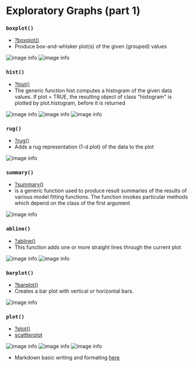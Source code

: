 # Exploratory Graphs (part 1)

### ``` boxplot() ```
  - [?boxplot()](https://www.rdocumentation.org/packages/graphics/versions/3.6.2/topics/boxplot)
  - Produce box-and-whisker plot(s) of the given (grouped) values
  
  
![image info](https://github.com/WelfareCheck/Data-Science-Foundations-using-R-Specialization/blob/master/Exploratory%20Data%20Analysis/Week%201/Lesson%201:%20Graphs/Boxplot.JPG?raw=true)
![image info](https://github.com/WelfareCheck/Data-Science-Foundations-using-R-Specialization/blob/master/Exploratory%20Data%20Analysis/Week%201/Lesson%201:%20Graphs/Multi%20boxplots.JPG?raw=true)

### ``` hist() ```
  - [?hist()](https://www.rdocumentation.org/packages/graphics/versions/3.6.2/topics/hist)
  - The generic function hist computes a histogram of the given data values. If plot = TRUE, the resulting object of class "histogram"      is plotted by plot.histogram, before it is returned
  
  
![image info](https://github.com/WelfareCheck/Data-Science-Foundations-using-R-Specialization/blob/master/Exploratory%20Data%20Analysis/Week%201/Lesson%201:%20Graphs/Histogram.JPG?raw=true)
![image info](https://github.com/WelfareCheck/Data-Science-Foundations-using-R-Specialization/blob/master/Exploratory%20Data%20Analysis/Week%201/Lesson%201:%20Graphs/Histogram%20Rug.JPG?raw=true)
![image info](https://github.com/WelfareCheck/Data-Science-Foundations-using-R-Specialization/blob/master/Exploratory%20Data%20Analysis/Week%201/Lesson%201:%20Graphs/multi%20hists.JPG?raw=true)

### ``` rug() ```
  - [?rug()](https://www.rdocumentation.org/packages/graphics/versions/3.6.2/topics/rug)
  - Adds a rug representation (1-d plot) of the data to the plot
  
  
![image info](https://github.com/WelfareCheck/Data-Science-Foundations-using-R-Specialization/blob/master/Exploratory%20Data%20Analysis/Week%201/Lesson%201:%20Graphs/Histogram%20Rug.JPG?raw=true)

### ``` summary() ```
  - [?summary()](https://www.rdocumentation.org/packages/base/versions/3.6.2/topics/summary)
  - is a generic function used to produce result summaries of the results of various model fitting functions. The function invokes particular methods which depend on the class of the first argument
  
  
![image info](https://github.com/WelfareCheck/Data-Science-Foundations-using-R-Specialization/blob/master/Exploratory%20Data%20Analysis/Week%201/Lesson%201:%20Graphs/Summary.JPG?raw=true)

### ``` abline() ```
  - [?abline()](https://www.rdocumentation.org/packages/graphics/versions/3.6.2/topics/abline)
  - This function adds one or more straight lines through the current plot
 
  
![image info](https://github.com/WelfareCheck/Data-Science-Foundations-using-R-Specialization/blob/master/Exploratory%20Data%20Analysis/Week%201/Lesson%201:%20Graphs/Boxplot%20Abline.JPG?raw=true)
![image info](https://github.com/WelfareCheck/Data-Science-Foundations-using-R-Specialization/blob/master/Exploratory%20Data%20Analysis/Week%201/Lesson%201:%20Graphs/Boxplot%20Abline%202.JPG?raw=true)
  
### ``` barplot() ```
  - [?barplot()](https://www.rdocumentation.org/packages/graphics/versions/3.6.2/topics/barplot)
  - Creates a bar plot with vertical or horizontal bars.
  
  
![image info](https://github.com/WelfareCheck/Data-Science-Foundations-using-R-Specialization/blob/master/Exploratory%20Data%20Analysis/Week%201/Lesson%201:%20Graphs/Barplot.JPG?raw=true)

### ``` plot() ```
  - [?plot()](https://www.rdocumentation.org/packages/graphics/versions/3.6.2/topics/plot)
  - [scattterplot](https://www.statmethods.net/graphs/scatterplot.html)

![image info](https://github.com/WelfareCheck/Data-Science-Foundations-using-R-Specialization/blob/master/Exploratory%20Data%20Analysis/Week%201/Lesson%201:%20Graphs/scatterplot.JPG?raw=true)
![image info](https://github.com/WelfareCheck/Data-Science-Foundations-using-R-Specialization/blob/master/Exploratory%20Data%20Analysis/Week%201/Lesson%201:%20Graphs/scatterplot%20Color.JPG?raw=true)
![image info](https://github.com/WelfareCheck/Data-Science-Foundations-using-R-Specialization/blob/master/Exploratory%20Data%20Analysis/Week%201/Lesson%201:%20Graphs/Multi%20scatterplot.JPG?raw=true)

  - Markdown basic writing and formating [here](https://help.github.com/en/github/writing-on-github/basic-writing-and-formatting-syntax)
